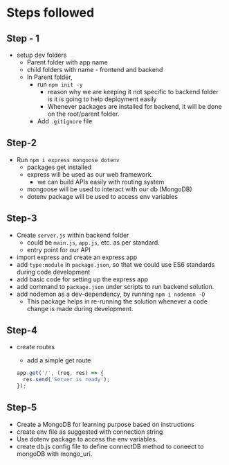 # Steps followed


## Step - 1
- setup dev folders
  - Parent folder with app name
  - child folders with name - frontend and backend
  - In Parent folder, 
    - run `npm init -y`
      - reason why we are keeping it not specific to backend folder is it is going to help deployment easily
      - Whenever packages are installed for backend, it will be done on the root/parent folder.
    - Add `.gitignore` file

## Step-2
- Run `npm i express mongoose dotenv`
  - packages get installed
  - express will be used as our web framework.
    - we can build APIs easily with routing system
  - mongoose will be used to interact with our db (MongoDB)
  - dotenv package will be used to access env variables

## Step-3
- Create `server.js` within backend folder
  - could be `main.js`, `app.js`, etc. as per standard.
  - entry point for our API
- import express and create an express app
- add `type:module` in `package.json`, so that we could use ES6 standards during code development
- add basic code for setting up the express app
- add command to `package.json` under scripts to run backend solution.
- add nodemon as a dev-dependency, by running `npm i nodemon -D`
  - This package helps in re-running the solution whenever a code change is made during development.

## Step-4
- create routes
  - add a simple get route
  
  ```javascript
  app.get('/', (req, res) => {
    res.send('Server is ready');
  });
  ```

## Step-5
- Create a MongoDB for learning purpose based on instructions
- create env file as suggested with connection string
- Use dotenv package to access the env variables.
- create db.js config file to define connectDB method to coneect to mongoDB with mongo_uri.